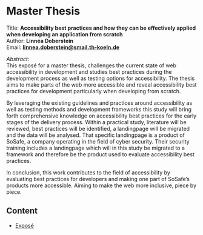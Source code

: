 # Master Thesis

Title: **Accessibility best practices and how they can be effectively applied when developing an application from scratch**  
Author: **Linnéa Doberstein**  
Email: **linnea.doberstein@smail.th-koeln.de**  

*Abstract*:  
This exposé for a master thesis, challenges the current state of web accessibility in development and studies best practices during the development process as well as testing options for accessibility. The thesis aims to make parts of the web more accessible and reveal accessibility best practices for development particularly when developing from scratch.

By leveraging the existing guidelines and practices around accessibility as well as
testing methods and development frameworks this study will bring forth comprehensive knowledge on accessibility best practices for the early stages of the delivery process. Within a practical study, literature will be reviewed, best practices will be identified, a landingpage will be migrated and the data will be analysed. That specific landingpage is a product of SoSafe, a company operating in the field of
cyber security. Their security training includes a landingpage which will in this study be migrated to a framework and therefore be the product used to evaluate accessibility best practices.

In conclusion, this work contributes to the field of accessibility by evaluating best
practices for developers and making one part of SoSafe’s products more accessible. Aiming to make the web more inclusive, piece by piece.


## Content
* [Exposé](./expose.pdf)